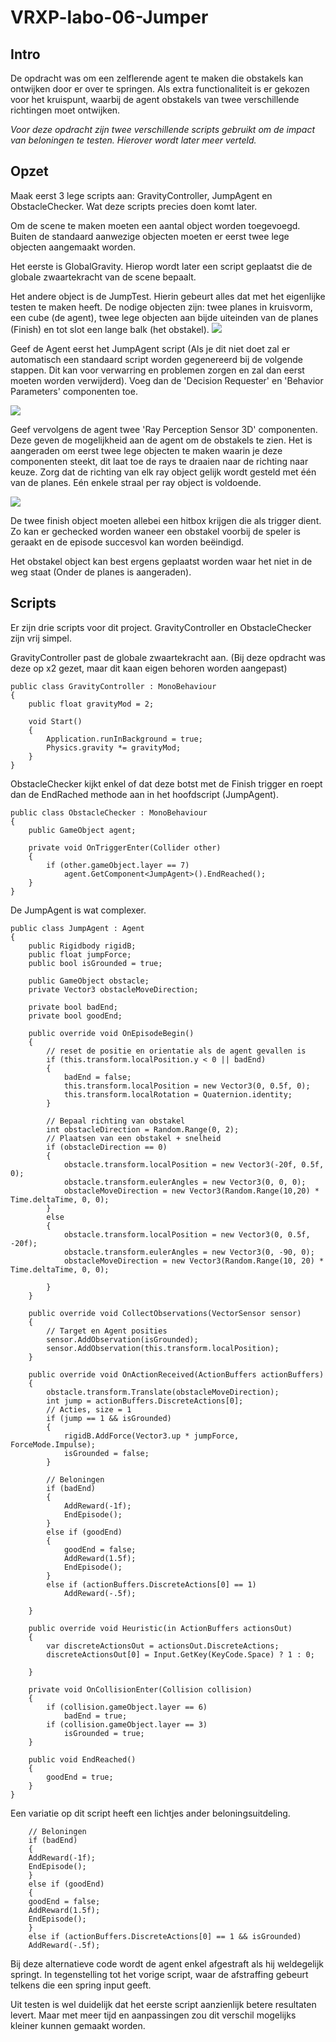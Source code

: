 # VRXP-labo-06-Jumper
## Intro
De opdracht was om een zelflerende agent te maken die obstakels kan ontwijken door er over te springen. Als extra functionaliteit is er gekozen voor het kruispunt, waarbij de agent obstakels van twee verschillende richtingen moet ontwijken.

*Voor deze opdracht zijn twee verschillende scripts gebruikt om de impact van beloningen te testen. Hierover wordt later meer verteld.*

## Opzet
Maak eerst 3 lege scripts aan: GravityController, JumpAgent en ObstacleChecker. Wat deze scripts precies doen komt later.

Om de scene te maken moeten een aantal object worden toegevoegd. Buiten de standaard aanwezige objecten moeten er eerst twee lege objecten aangemaakt worden. 

Het eerste is GlobalGravity. Hierop wordt later een script geplaatst die de globale zwaartekracht van de scene bepaalt. 

Het andere object is de JumpTest. Hierin gebeurt alles dat met het eigenlijke testen te maken heeft. De nodige objecten zijn: twee planes in kruisvorm, een cube (de agent), twee lege objecten aan bijde uiteinden van de planes (Finish) en tot slot een lange balk (het obstakel).
![](./Images/JumpTest-overview.png)

Geef de Agent eerst het JumpAgent script (Als je dit niet doet zal er automatisch een standaard script worden gegenereerd bij de volgende stappen. Dit kan voor verwarring en problemen zorgen en zal dan eerst moeten worden verwijderd). Voeg dan de 'Decision Requester' en 'Behavior Parameters' componenten toe.

![](./Images/DR-BP_config.png)

Geef vervolgens de agent twee 'Ray Perception Sensor 3D' componenten. Deze geven de mogelijkheid aan de agent om de obstakels te zien. Het is aangeraden om eerst twee lege objecten te maken waarin je deze componenten steekt, dit laat toe de rays te draaien naar de richting naar keuze. Zorg dat de richting van elk ray object gelijk wordt gesteld met één van de planes.  Eén enkele straal per ray object is voldoende.

![](./Images/ray-config.png)

De twee finish object moeten allebei een hitbox krijgen die als trigger dient. Zo kan er gechecked worden waneer een obstakel voorbij de speler is geraakt en de episode succesvol kan worden beëindigd. 

Het obstakel object kan best ergens geplaatst worden waar het niet in de weg staat (Onder de planes is aangeraden).

## Scripts
Er zijn drie scripts voor dit project. GravityController en ObstacleChecker zijn vrij simpel.

GravityController past de globale zwaartekracht aan. (Bij deze opdracht was deze op x2 gezet, maar dit kaan eigen behoren worden aangepast)

    public class GravityController : MonoBehaviour
    {
        public float gravityMod = 2;
    
        void Start()
        {
            Application.runInBackground = true;
            Physics.gravity *= gravityMod;
        }
    }
ObstacleChecker kijkt enkel of dat deze botst met de Finish trigger en roept dan de EndRached methode aan in het hoofdscript (JumpAgent).

    public class ObstacleChecker : MonoBehaviour
    {
        public GameObject agent;
    
        private void OnTriggerEnter(Collider other)
        {
            if (other.gameObject.layer == 7)
                agent.GetComponent<JumpAgent>().EndReached();
        }
    }
De JumpAgent is wat complexer.

    public class JumpAgent : Agent
    {
        public Rigidbody rigidB;
        public float jumpForce;
        public bool isGrounded = true;
    
        public GameObject obstacle;
        private Vector3 obstacleMoveDirection;
    
        private bool badEnd;
        private bool goodEnd;
    
        public override void OnEpisodeBegin()
        {
            // reset de positie en orientatie als de agent gevallen is
            if (this.transform.localPosition.y < 0 || badEnd)
            {
                badEnd = false;
                this.transform.localPosition = new Vector3(0, 0.5f, 0);
                this.transform.localRotation = Quaternion.identity;
            }
    
            // Bepaal richting van obstakel
            int obstacleDirection = Random.Range(0, 2);
            // Plaatsen van een obstakel + snelheid
            if (obstacleDirection == 0)
            {
                obstacle.transform.localPosition = new Vector3(-20f, 0.5f, 0);
                obstacle.transform.eulerAngles = new Vector3(0, 0, 0);
                obstacleMoveDirection = new Vector3(Random.Range(10,20) * Time.deltaTime, 0, 0);
            }
            else
            {
                obstacle.transform.localPosition = new Vector3(0, 0.5f, -20f);
                obstacle.transform.eulerAngles = new Vector3(0, -90, 0);
                obstacleMoveDirection = new Vector3(Random.Range(10, 20) * Time.deltaTime, 0, 0);
    
            }
        }
    
        public override void CollectObservations(VectorSensor sensor)
        {
            // Target en Agent posities
            sensor.AddObservation(isGrounded);
            sensor.AddObservation(this.transform.localPosition);
        }
    
        public override void OnActionReceived(ActionBuffers actionBuffers)
        {
            obstacle.transform.Translate(obstacleMoveDirection);
            int jump = actionBuffers.DiscreteActions[0];
            // Acties, size = 1
            if (jump == 1 && isGrounded)
            {
                rigidB.AddForce(Vector3.up * jumpForce, ForceMode.Impulse);
                isGrounded = false;         
            }
    
            // Beloningen
            if (badEnd)
            {
                AddReward(-1f);
                EndEpisode();
            }
            else if (goodEnd)
            {
                goodEnd = false;
                AddReward(1.5f);
                EndEpisode();
            }
            else if (actionBuffers.DiscreteActions[0] == 1)
                AddReward(-.5f);
            
        }
    
        public override void Heuristic(in ActionBuffers actionsOut)
        {
            var discreteActionsOut = actionsOut.DiscreteActions;
            discreteActionsOut[0] = Input.GetKey(KeyCode.Space) ? 1 : 0;
           
        }
    
        private void OnCollisionEnter(Collision collision)
        {
            if (collision.gameObject.layer == 6)
                badEnd = true;
            if (collision.gameObject.layer == 3)
                isGrounded = true;
        }
    
        public void EndReached()
        {
            goodEnd = true;
        }
    }
Een variatie op dit script heeft een lichtjes ander beloningsuitdeling.

	    // Beloningen
		if (badEnd)
		{
		AddReward(-1f);
		EndEpisode();
		}
		else if (goodEnd)
		{
		goodEnd = false;
		AddReward(1.5f);
		EndEpisode();
		}
		else if (actionBuffers.DiscreteActions[0] == 1 && isGrounded)
		AddReward(-.5f);
Bij deze alternatieve code wordt de agent enkel afgestraft als hij weldegelijk springt. In tegenstelling tot het vorige script, waar de afstraffing gebeurt telkens die een spring input geeft.

Uit testen is wel duidelijk dat het eerste script aanzienlijk betere resultaten levert. Maar met meer tijd en aanpassingen zou dit verschil mogelijks kleiner kunnen gemaakt worden.
